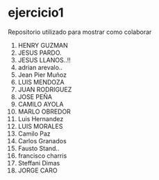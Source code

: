 # ejercicio1
Repositorio utilizado para mostrar como colaborar

1.  HENRY GUZMAN
2.  JESUS PARDO.
3.  JESUS LLANOS..!!
4.  adrian arevalo..
5.  Jean Pier Muñoz
6.  LUIS MENDOZA
7.  JUAN RODRIGUEZ
8.  JOSE PEÑA
9.  CAMILO AYOLA
10. MARLO OBREDOR 
11. Luis Hernandez
5. LUIS MORALES
24. Camilo Paz
25. Carlos Granados
20. Fausto Stand..
23. francisco charris
26. Steffani Dimas
11. JORGE CARO
